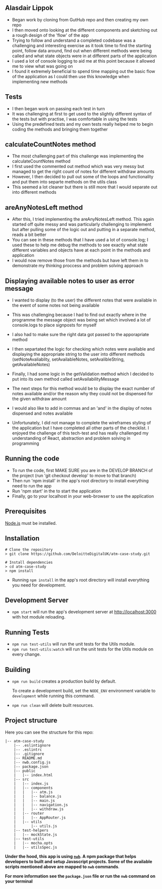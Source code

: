 ## Alasdair Lippok

* Began work by cloning from GutHub repo and then creating my own repo
* I then moved onto looking at the different components and sketching out a rough design of the 'flow' of the app
* Trying to follow and understand a completed codebase was a challenging and interesting exercise as it took time to find the starting point, follow data around, find out when different methods were being called and what state objects were in at different parts of the application
* I used a lot of console logging to aid me at this point because it allowed me to view what was going on
* I found it extremely beneficial to spend time mapping out the basic flow of the application as I could then use this knowledge when implementing new methods

## Tests
* I then began work on passing each test in turn
* It was challenging at first to get used to the slightly different syntax of the tests but with practise, I was comfortable in using the tests
* Using the predefined tests and my own tests really helped me to begin coding the methods and bringing them together

## calculateCountNotes method
* The most challenging part of this challenge was implementing the calculateCountNotes method
* I first used the commented out method which was very messy but managed to get the right count of notes for different withdraw amounts
* However, I then decided to pull out some of the loops and functionality and put them into separte methods on the utils class
* This seemed a lot cleaner but there is still more that I would separate out into different methods

## areAnyNotesLeft method
* After this, I tried implementing the areAnyNotesLeft method. This again started off quite messy and was particularly challenging to implement but after pulling some of the logic out and putting in a separate method, reads a bit better
* You can see in these methods that I have used a lot of console.log; I used these to help me debug the methods to see exactly what state different variables and objects have at each point in the methods and application
* I would now remove those from the methods but have left them in to demonstrate my thinking proccess and problem solving approach

## Displaying available notes to user as error message
* I wanted to display (to the user) the different notes that were available in the event of some notes not being available
* This was challenging because I had to find out exactly where in the programme the message object was being set which involved a lot of console.logs to place signposts for myself
* I also had to make sure the right data got passed to the apporapriate method
* I then separtated the logic for checking which notes were available and displaying the appropriate string to the user into different methods (setNoteAvaliablity, setAvailableNotes, setAvalibleString, getAvailableNotes)
* Finally, I had some logic in the getValidation method which I decided to put into its own method called setAvailabilityMessage
* The next steps for this method would be to display the exact number of notes available and/or the reason why they could not be dispensed for the given withdraw amount
* I would also like to add in commas and an 'and' in the display of notes dispensed and notes available


* Unfortunately, I did not manage to complete the wireframes styling of the application but I have completed all other parts of the checklist. I enjoyed the challenge of this tech-test and has really challenged my understanding of React, abstraction and problem solving in programming

## Running the code
* To run the code, first MAKE SURE you are in the DEVELOP BRANCH of the project (run 'git checkout develop' to move to that branch)
* Then run 'npm install' in the app's root directory to install everything need to run the app
* Run 'npm start' in the to start the application
* Finally, go to your localhost in your web-browser to use the application


## Prerequisites

[Node.js](http://nodejs.org/) must be installed.

## Installation

```shell
# Clone the repository
> git clone https://github.com/DeloitteDigitalUK/atm-case-study.git

# Install dependencies
> cd atm-case-study
> npm install
```
* Running `npm install` in the app's root directory will install everything you need for development.

## Development Server

* `npm start` will run the app's development server at [http://localhost:3000](http://localhost:3000) with hot module reloading.

## Running Tests

* `npm run test-utils` will run the unit tests for the Utils module.
* `npm run test-utils:watch` will run the unit tests for the Utils module on every change.


## Building

* `npm run build` creates a production build by default.

   To create a development build, set the `NODE_ENV` environment variable to `development` while running this command.

* `npm run clean` will delete built resources.

## Project structure

Here you can see the structure for this repo:

```
|-- atm-case-study
    |-- .eslintignore
    |-- .eslintrc
    |-- .gitignore
    |-- README.md
    |-- nwb.config.js
    |-- package.json
    |-- public
    |   |-- index.html
    |-- src
    |   |-- index.js
    |   |-- components
    |   |   |-- atm.js
    |   |   |-- balance.js
    |   |   |-- main.js
    |   |   |-- navigation.js
    |   |   |-- withdraw.js
    |   |-- router
    |   |   |-- AppRouter.js
    |   |-- utils
    |       |-- utils.js
    |-- test-helpers
    |   |-- mockState.js
    |-- test-utils
    |   |-- mocha.opts
    |   |-- utilsSpec.js
```

**Under the hood, this app is using [`nwb`](https://github.com/insin/nwb). A npm package that helps developers to built and setup Javascript projects. Some of the available scripts mentioned above are mapped to `nwb` commands**.

**For more information see the `package.json` file or run the `nwb` command on your terminal**

